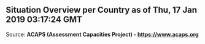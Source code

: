 ## Situation Overview per Country as of Thu, 17 Jan 2019 03:17:24 GMT

Source: **ACAPS (Assessment Capacities Project) - https://www.acaps.org**